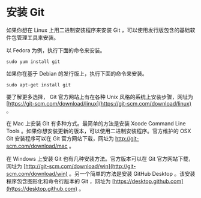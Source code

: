 # 安装 Git

如果你想在 Linux 上用二进制安装程序来安装 Git ，可以使用发行版包含的基础软件包管理工具来安装。

以 Fedora 为例，执行下面的命令来安装。

```shell
sudo yum install git
```

如果你在基于 Debian 的发行版上，执行下面的命令来安装。

```shell
sudo apt-get install git
```

要了解更多选择， Git 官方网站上有在各种 Unix 风格的系统上安装步骤，网址为 [https://git-scm.com/download/linux](https://git-scm.com/download/linux) 。

在 Mac 上安装 Git 有多种方式。最简单的方法是安装 Xcode Command Line Tools 。如果你想安装更新的版本，可以使用二进制安装程序。官方维护的 OSX Git 安装程序可以在 Git 官方网站下载，网址为 http://git-scm.com/download/mac 。

在 Windows 上安装 Git 也有几种安装方法。官方版本可以在 Git 官方网站下载，网址为 [http://git-scm.com/download/win](http://git-scm.com/download/win) 。另一个简单的方法是安装 GitHub Desktop 。该安装程序包含图形化和命令行版本的 Git ，网址为 [https://desktop.github.com](https://desktop.github.com) 。

